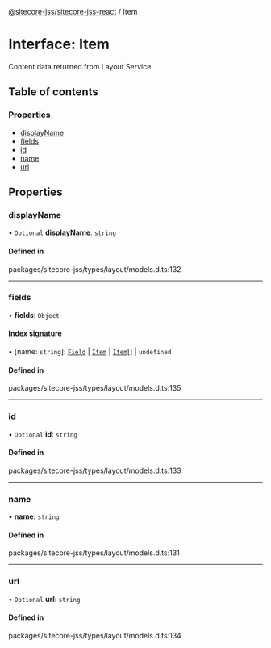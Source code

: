 [@sitecore-jss/sitecore-jss-react](../README.md) / Item

# Interface: Item

Content data returned from Layout Service

## Table of contents

### Properties

- [displayName](Item.md#displayname)
- [fields](Item.md#fields)
- [id](Item.md#id)
- [name](Item.md#name)
- [url](Item.md#url)

## Properties

### displayName

• `Optional` **displayName**: `string`

#### Defined in

packages/sitecore-jss/types/layout/models.d.ts:132

___

### fields

• **fields**: `Object`

#### Index signature

▪ [name: `string`]: [`Field`](Field.md) \| [`Item`](Item.md) \| [`Item`](Item.md)[] \| `undefined`

#### Defined in

packages/sitecore-jss/types/layout/models.d.ts:135

___

### id

• `Optional` **id**: `string`

#### Defined in

packages/sitecore-jss/types/layout/models.d.ts:133

___

### name

• **name**: `string`

#### Defined in

packages/sitecore-jss/types/layout/models.d.ts:131

___

### url

• `Optional` **url**: `string`

#### Defined in

packages/sitecore-jss/types/layout/models.d.ts:134
